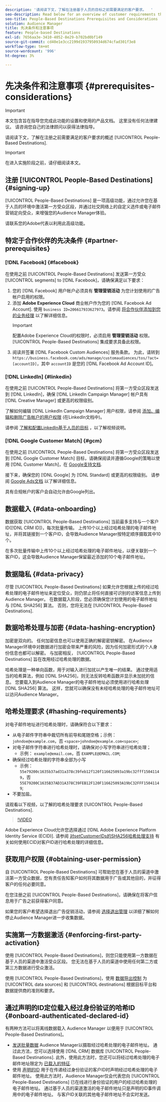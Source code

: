 ```yaml
---
description: '请阅读下文，了解在注册基于人员的目标之前需要满足的客户要求。  '
seo-description: Read below for an overview of customer requirements that you need to meet before signing up for People-Based Destinations.
seo-title: People-Based Destinations Prerequisites and Considerations
solution: Audience Manager
title: 先决条件和注意事项
feature: People-based Destinations
exl-id: 7656aa3e-3410-4052-8e29-b702bd0bf149
source-git-commit: cd40e1e3cc2199d1937950934d674cfad301f3e8
workflow-type: tm+mt
source-wordcount: '996'
ht-degree: 3%

---
```


# 先决条件和注意事项 {#prerequisites-considerations}

>[!IMPORTANT]
>本文包含旨在指导您完成此功能的设置和使用的产品文档。 这里没有任何法律建议。 请咨询您自己的法律顾问以获得法律指导。

请阅读下文，了解在注册之前需要满足的客户要求的概述 [!UICONTROL People-Based Destinations].

>[!IMPORTANT]
> 在进入实施阶段之前，请仔细阅读本文。

## 注册 [!UICONTROL People-Based Destinations] {#signing-up}

[!UICONTROL People-Based Destinations] 是一项高级功能，通过允许您在基于人员的环境中激活第一方受众区段，并通过社交网络上的自定义选件或电子邮件营销定向受众，来增强您的Audience Manager体验。

请联系您的Adobe代表以利用此高级功能。

## 特定于合作伙伴的先决条件 {#partner-prerequisites}

### [!DNL Facebook] {#facebook}

在使用之前 [!UICONTROL People-Based Destinations] 发送第一方受众 [!UICONTROL segments] to [!DNL Facebook]，请确保满足以下要求：

1. 您的 [!DNL Facebook] 用户帐户必须具有 **管理营销活动** 为您计划使用的广告帐户启用的权限。
2. 添加 **Adobe Experience Cloud** 商业帐户作为您的 [!DNL Facebook Ad Account]. 使用 `business ID=206617933627973`。请参阅 [将合作伙伴添加到您的业务经理](https://www.facebook.com/business/help/1717412048538897) 以了解详细信息。
   >[!IMPORTANT]
   > 配置Adobe Experience Cloud的权限时，必须启用 **管理营销活动** 权限。 [!UICONTROL People-Based Destinations] 集成要求具备此权限。
3. 阅读并签署 [!DNL Facebook Custom Audiences] 服务条款。 为此，请转到 `https://business.facebook.com/ads/manage/customaudiences/tos/?act=[accountID]`，其中 `accountID` 是您的 [!DNL Facebook Ad Account ID]。

### [!DNL LinkedIn] {#linkedin}

在使用之前 [!UICONTROL People-Based Destinations] 将第一方受众区段发送到 [!DNL LinkedIn]，确保 [!DNL LinkedIn Campaign Manager] 帐户具有 [!DNL Creative Manager] 或更高的权限级别。

了解如何编辑 [!DNL LinkedIn Campaign Manager] 用户权限，请参阅 [添加、编辑和删除广告帐户的用户权限](https://www.linkedin.com/help/lms/answer/5753) (在LinkedIn文档中)。

请参阅 [了解和配置LinkedIn基于人员的目标](https://experienceleague.adobe.com/docs/audience-manager-learn/tutorials/data-activation/people-based-destinations/understanding-and-configuring-the-linkedin-pbd.html) ，以了解视频说明。

### [!DNL Google Customer Match] {#gcm}

在使用之前 [!UICONTROL People-Based Destinations] 将第一方受众区段发送到 [!DNL Google Customer Match] 目标，请确保阅读并遵循Google的策略以使用 [!DNL Customer Match]，在 [Google支持文档](https://support.google.com/google-ads/answer/6299717).

接下来，确保您的 [!DNL Google] 为 [!DNL Standard] 或更高的权限级别。 请参阅 [Google Ads文档](https://support.google.com/google-ads/answer/9978556?visit_id=637611563637058259-4176462731&amp;rd=1) 以了解详细信息。

具有合规帐户的客户会自动允许由Google列出。

## 数据载入 {#data-onboarding}

数据获取 [!UICONTROL People-Based Destinations] 当前最多支持与一个客户ID([!DNL CRM ID])，每次批量传输。 上传10个以上经过哈希处理的电子邮件地址，并将其链接到一个客户ID，会导致Audience Manager按特定顺序摄取其中10个。

在多次批量传输中上传10个以上经过哈希处理的电子邮件地址，以便关联到一个客户ID，这会导致Audience Manager保留最近添加的10个电子邮件地址。

## 数据隐私 {#data-privacy}

尽管 [!UICONTROL People-Based Destinations] 如果允许您根据上传的经过哈希处理的电子邮件地址来定位受众，则仍禁止将任何直接可识别的访客信息上传到Audience Manager。 在数据载入阶段，您必须确保您计划使用的电子邮件地址与 [!DNL SHA256] 算法。 否则，您将无法在 [!UICONTROL People-Based Destinations].

## 数据哈希处理与加密 {#data-hashing-encryption}

加密是双向的。 任何加密信息也可以使用正确的解密密钥解密。 在Audience Manager环境中对数据进行加密会带来严重的风险，因为任何加密形式的个人身份信息也都可以解密。 与加密相反， [!UICONTROL People-Based Destinations] 旨在改用经过哈希处理的数据。

哈希处理是一种单向函数，用于对输入进行加扰以产生唯一的结果。 通过使用适当的哈希算法，例如 [!DNL SHA256]，则无法反转哈希函数并显示未加扰的信息。 您要载入到Audience Manager的电子邮件地址必须使用进行哈希处理 [!DNL SHA256] 算法。 这样，您就可以确保没有未经哈希处理的电子邮件地址可以访问Audience Manager。

## 哈希处理要求 {#hashing-requirements}

对电子邮件地址进行哈希处理时，请确保符合以下要求：

* 从电子邮件字符串中裁切所有前导和尾随空格；示例： `johndoe@example.com`，否 `<space>johndoe@example.com<space>`;
* 对电子邮件字符串进行哈希处理时，请确保对小写字符串进行哈希处理；
   * 示例： `example@email.com`，否 `EXAMPLE@EMAIL.COM`;
* 确保经过哈希处理的字符串全部为小写
   * 示例： `55e79200c1635b37ad31a378c39feb12f120f116625093a19bc32fff15041149`，否 `55E79200C1635B37AD31A378C39FEB12F120F116625093A19bC32FFF15041149`;
* 不要加盐。

请观看以下视频，以了解的哈希处理要求 [!UICONTROL People-Based Destinations].

>[!VIDEO](https://video.tv.adobe.com/v/29003/)

Adobe Experience Cloud允许您选择通过 [!DNL Adobe Experience Platform Identity Service (ECID)]. 请参阅 [对setCustomerIDs的SHA256哈希处理支持](https://experienceleague.adobe.com/docs/id-service/using/reference/hashing-support.html) 有关如何使用ECID对客户ID进行哈希处理的详细信息。

## 获取用户权限 {#obtaining-user-permission}

自 [!UICONTROL People-Based Destinations] 可帮助您在基于人员的渠道中激活第一方受众数据，您有责任告知客户如何将其数据用于广告或其他目的，并征得客户的任何必要同意。

在您注册之前 [!UICONTROL People-Based Destinations]，请确保在将客户信息用于广告之前获得客户同意。

如果您的客户希望选择退出广告促销活动，请参阅 [选择退出管理](../../overview/data-security-and-privacy/data-privacy-requests.md) 以详细了解如何停止Audience Manager进一步收集数据。

## 实施第一方数据激活 {#enforcing-first-party-activation}

使用 [!UICONTROL People-Based Destinations]，则您只能使用第一方数据在基于人员的渠道中激活受众区段。 您无法在基于人员的渠道中使用任何第二方或第三方数据进行受众激活。

使用 [!UICONTROL People-Based Destinations]，使用 [数据导出控制](../data-export-controls.md) 为 [!UICONTROL data sources] 和 [!UICONTROL destinations] 根据目标平台和数据提供商的准则和要求。

## 通过声明的ID定位载入经过身份验证的哈希ID {#onboard-authenticated-declared-id}

有两种方法可以将离线数据载入 Audience Manager 以便用于 [!UICONTROL People-Based Destinations]。

* [发送批量数据](../../integration/sending-audience-data/batch-data-transfer-explained/batch-data-transfer-overview.md) Audience Manager以摄取经过哈希处理的电子邮件地址。 通过此方法，您可以选择使用 [!DNL CRM] 数据库 [!UICONTROL People-Based Destinations]. 此外，使用此方法时，您还可以将经过哈希处理的电子邮件地址限定为 [已载入的特征](../traits/trait-and-segment-qualification-reference.md).
* 使用 [声明的ID](../declared-ids.md) 用于在传递经过身份验证的客户ID时声明经过哈希处理的电子邮件地址。 使用此方法时，Audience Manager仅会代表您向 [!UICONTROL People-Based Destinations] 已在线进行身份验证的用户的经过哈希处理的电子邮件地址。 通过基于人员的渠道激活的电子邮件地址只是声明的ID事件调用中的电子邮件地址。 与客户ID关联的其他电子邮件地址不会实时发送。

